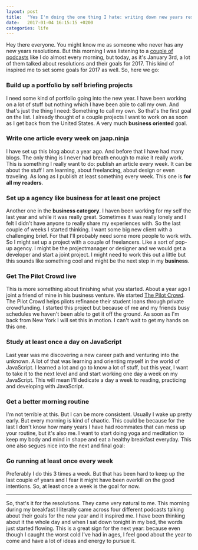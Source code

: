 ```yaml
---
layout: post
title:  "Yes I'm doing the one thing I hate: writing down new years resolutions"
date:   2017-01-04 16:15:15 +0200
categories: life
---
```


Hey there everyone. You might know me as someone who never has any new years resolutions. But this morning I was listening to a  [couple of podcasts](https://itunes.apple.com/nl/podcast/design-life/id1063264363?mt=2) like I do almost every morning, but today, as it's January 3rd, a lot of them talked about resolutions and their goals for 2017. This kind of inspired me to set some goals for 2017 as well. So, here we go:

### Build up a portfolio by self briefing projects
I need some kind of portfolio going into the new year. I have been working on a lot of stuff but nothing which I have been able to call my own. And that's just the thing I need: Something to call my own. So that's the first goal on the list. I already thought of a couple projects I want to work on as soon as I get back from the United States. A very much **business oriented** goal.
 
### Write one article every week on jaap.ninja
I have set up this blog about a year ago. And before that I have had many blogs. The only thing is I never had breath enough to make it really work. This is something I really want to do: publish an article every week. It can be about the stuff I am learning, about freelancing, about design or even traveling. As long as I publish at least something every week. This one is **for all my readers**.

### Set up a agency like business for at least one project
Another one in the **business category**. I haven been working for my self the last year and while it was really great. Sometimes it was really lonely and I felt I didn't have anyone to really share my experiences with. So the last couple of weeks I started thinking. I want some big new client with a challenging brief. For that I'll probably need some more people to work with. So I might set up a project with a couple of freelancers. Like a sort of pop-up agency. I might be the projectmanager or designer and we would get a developer and start a joint project. I might need to work this out a little but this sounds like something cool and might be the next step in my **business**.  

### Get The Pilot Crowd live
This is more something about finishing what you started. About a year ago I joint a friend of mine in his business venture. We started [The Pilot Crowd](https://pilotcrowd.nl). The Pilot Crowd helps pilots refinance their student loans through private crowdfunding. I started this project but because of me and my friends busy schedules we haven't been able to get it off the ground. As soon as I'm back from New York I will set this in motion. I can't wait to get my hands on this one. 

### Study at least once a day on JavaScript
Last year was me discovering a new career path and venturing into the unknown. A lot of that was learning and orienting myself in the world of JavaScript. I learned a lot and go to know a lot of stuff, but this year, I want to take it to the next level and and start working one day a week on my JavaScript. This will mean I'll dedicate a day a week to reading, practicing and developing with JavaScript.

### Get a better morning routine
I'm not terrible at this. But I can be more consistent. Usually I wake up pretty early. But every morning is kind of chaotic. This could be because for the last I don't know how many years I have had roommates that can mess up your routine, but it's also me. I want to start doing yoga and meditation to keep my body and mind in shape and eat a healthy breakfast everyday. This one also segues nice into the next and final goal:

### Go running at least once every week
Preferably I do this 3 times a week. But that has been hard to keep up the last couple of years and I fear it might have been overkill on the good intentions. So, at least once a week is the goal for now.  

---

So, that's it for the resolutions. They came very natural to me. This morning during my breakfast I literally came across four different podcasts talking about their goals for the new year and it inspired me. I have been thinking about it the whole day and when I sat down tonight in my bed, the words just started flowing. This is a great sign for the next year: because even though I caught the worst cold I've had in ages, I feel good about the year to come and have a lot of ideas and energy to pursue it.  